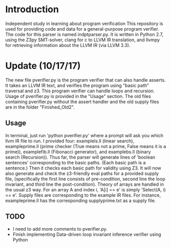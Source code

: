 # Introduction
Independent study in learning about program verification
This repository is used for providing code and data for a general-purpose program verifier. The code for this parser is named indptparser.py. It is written in Python 2.7, using the Z3py SMT-solver, clang for c to LLVM IR translation, and llvmpy for retrieving information about the LLVM IR (via LLVM 3.3).

# Update (10/17/17)
The new file pverifier.py is the program verifier that can also handle asserts. It takes an LLVM IR text, and verifies the program using "basic path" traversal and z3. This program verifier can handle loops and recursion. Usage of pverifier.py is provided in the "Usage" section. The old files containing pverifier.py without the assert handler and the old supply files are in the folder "Finished_Old2".

## Usage
In terminal, just run 'python pverifier.py' where a prompt will ask you which llvm IR file to run. I provided four: examplels.ll (linear search), exampleprime.ll (prime checker (True means not a prime, False means it is a prime)), examplefib.ll (Fibonacci generator), and examplebs.ll (binary search (Recursion)). Thus far, the parser will generate lines of 'boolean sentences' corresponding to the basic paths. (Each basic path is a sentence.) Then it checks each basic path for validity using Z3. It will now also generate and check the z3-friendly eval paths for a provided supply file, (specifically the first line consists of pre-condition, second line the loop invariant, and third line the post-condition). Theory of arrays are handled in the usual z3 way. For an array A and index i, 'A[i] == e' is simply 'Select(A, i) == e'. Supply files are corresponding to the example IR files. For instance, exampleprime.ll has the corresponding supplyprime.txt as a supply file.

## TODO
* I need to add more comments to pverifier.py.
* Finish implementing Data-driven loop invariant inference verifier using Python
